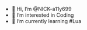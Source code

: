 - 👋 Hi, I’m @NICK-a11y699
- 👀 I’m interested in Coding
- 🌱 I’m currently learning #Lua


<!---
NICK-a11y699/NICK-a11y699 is a ✨ special ✨ repository because its `README.md` (this file) appears on your GitHub profile.
You can click the Preview link to take a look at your changes.
--->
